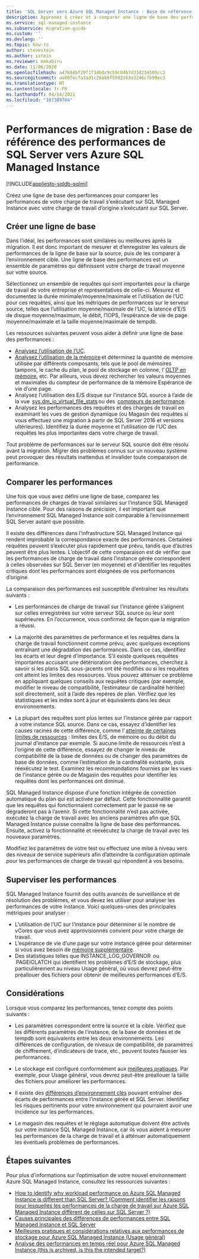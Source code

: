 ```yaml
---
title: 'SQL Server vers Azure SQL Managed Instance : Base de référence des performances'
description: Apprenez à créer et à comparer une ligne de base des performances lors de la migration de vos bases de données SQL Server vers Azure SQL Managed Instance.
ms.service: sql-managed-instance
ms.subservice: migration-guide
ms.custom: ''
ms.devlang: ''
ms.topic: how-to
author: stevestein
ms.author: sstein
ms.reviewer: mokabiru
ms.date: 11/06/2020
ms.openlocfilehash: a47684bf29f1f34b8c9c59c04b7d33d234505cc2
ms.sourcegitcommit: aa00fecfa3ad1c26ab6f5502163a3246cfb99ec3
ms.translationtype: HT
ms.contentlocale: fr-FR
ms.lasthandoff: 04/14/2021
ms.locfileid: "107389704"
---
```

# <a name="migration-performance-sql-server-to--azure-sql-managed-instance-performance-baseline"></a>Performances de migration : Base de référence des performances de SQL Server vers Azure SQL Managed Instance
[!INCLUDE[appliesto-sqldb-sqlmi](../../includes/appliesto-sqlmi.md)]

Créez une ligne de base des performances pour comparer les performances de votre charge de travail s’exécutant sur SQL Managed Instance avec votre charge de travail d’origine s’exécutant sur SQL Server. 

## <a name="create-a-baseline"></a>Créer une ligne de base

Dans l’idéal, les performances sont similaires ou meilleures après la migration. Il est donc important de mesurer et d’enregistrer les valeurs de performances de la ligne de base sur la source, puis de les comparer à l’environnement cible. Une ligne de base des performances est un ensemble de paramètres qui définissent votre charge de travail moyenne sur votre source. 

Sélectionnez un ensemble de requêtes qui sont importantes pour la charge de travail de votre entreprise et représentatives de celle-ci. Mesurez et documentez la durée minimale/moyenne/maximale et l’utilisation de l’UC pour ces requêtes, ainsi que les métriques de performances sur le serveur source, telles que l’utilisation moyenne/maximale de l’UC, la latence d’E/S de disque moyenne/maximum, le débit, l’IOPS, l’espérance de vie de page moyenne/maximale et la taille moyenne/maximale de tempdb. 

Les ressources suivantes peuvent vous aider à définir une ligne de base des performances : 

   - [Analysez l’utilisation de l’UC](https://techcommunity.microsoft.com/t5/azure-sql-database/monitor-cpu-usage-on-sql-server-and-azure-sql/ba-p/680777#M131).
   - [Analysez l’utilisation de la mémoire](/sql/relational-databases/performance-monitor/monitor-memory-usage) et déterminez la quantité de mémoire utilisée par différents composants, tels que le pool de mémoires tampons, le cache du plan, le pool de stockage en colonne, l’ [OLTP en mémoire](/sql/relational-databases/in-memory-oltp/monitor-and-troubleshoot-memory-usage), etc. Par ailleurs, vous devez rechercher les valeurs moyennes et maximales du compteur de performance de la mémoire Espérance de vie d’une page. 
   - Analysez l’utilisation des E/S disque sur l’instance SQL source à l’aide de la vue  [sys.dm_io_virtual_file_stats](/sql/relational-databases/system-dynamic-management-views/sys-dm-io-virtual-file-stats-transact-sql) ou des  [compteurs de performance](/sql/relational-databases/performance-monitor/monitor-disk-usage). 
   - Analysez les performances des requêtes et des charges de travail en examinant les vues de gestion dynamique (ou Magasin des requêtes si vous effectuez une migration à partir de SQL Server 2016 et versions ultérieures). Identifiez la durée moyenne et l’utilisation de l’UC des requêtes les plus importantes dans votre charge de travail. 

Tout problème de performances sur le serveur SQL source doit être résolu avant la migration. Migrer des problèmes connus sur un nouveau système peut provoquer des résultats inattendus et invalider toute comparaison de performance. 


## <a name="compare-performance"></a>Comparer les performances 

Une fois que vous avez défini une ligne de base, comparez les performances de charges de travail similaires sur l’instance SQL Managed Instance cible. Pour des raisons de précision, il est important que l’environnement SQL Managed Instance soit comparable à l’environnement SQL Server autant que possible. 

Il existe des différences dans l’infrastructure SQL Managed Instance qui rendent improbable la correspondance exacte des performances. Certaines requêtes peuvent s’exécuter plus rapidement que prévu, tandis que d’autres peuvent être plus lentes. L’objectif de cette comparaison est de vérifier que les performances de charge de travail dans l’instance gérée correspondent à celles observées sur SQL Server (en moyenne) et d’identifier les requêtes critiques dont les performances sont éloignées de vos performances d’origine. 

La comparaison des performances est susceptible d’entraîner les résultats suivants : 

- Les performances de charge de travail sur l’instance gérée s’alignent sur celles enregistrées sur votre serveur SQL source ou leur sont supérieures. En l’occurrence, vous confirmez de façon que la migration a réussi. 

- La majorité des paramètres de performance et les requêtes dans la charge de travail fonctionnent comme prévu, avec quelques exceptions entraînant une dégradation des performances. Dans ce cas, identifiez les écarts et leur degré d’importance. S’il existe quelques requêtes importantes accusant une détérioration des performances, cherchez à savoir si les plans SQL sous-jacents ont été modifiés ou si les requêtes ont atteint les limites des ressources. Vous pouvez atténuer ce problème en appliquant quelques conseils aux requêtes critiques (par exemple, modifier le niveau de compatibilité, l’estimateur de cardinalité héritée) soit directement, soit à l’aide des repères de plan. Vérifiez que les statistiques et les index sont à jour et équivalents dans les deux environnements. 

- La plupart des requêtes sont plus lentes sur l’instance gérée par rapport à votre instance SQL source. Dans ce cas, essayez d’identifier les causes racines de cette différence, comme l’ [atteinte de certaines limites de ressources](../../managed-instance/resource-limits.md#service-tier-characteristics) : limites des E/S, de mémoire ou du débit du journal d’instance par exemple. Si aucune limite de ressources n’est à l’origine de cette différence, essayez de changer le niveau de compatibilité de la base de données ou de changer des paramètres de base de données, comme l’estimation de la cardinalité existante, puis réexécutez le test. Examinez les recommandations fournies par les vues de l’instance gérée ou de Magasin des requêtes pour identifier les requêtes dont les performances ont diminué. 

SQL Managed Instance dispose d’une fonction intégrée de correction automatique du plan qui est activée par défaut. Cette fonctionnalité garantit que les requêtes qui fonctionnaient correctement par le passé ne se dégraderont pas à l’avenir. Si cette fonctionnalité n’est pas activée, exécutez la charge de travail avec les anciens paramètres afin que SQL Managed Instance puisse connaître la ligne de base des performances. Ensuite, activez la fonctionnalité et réexécutez la charge de travail avec les nouveaux paramètres. 

Modifiez les paramètres de votre test ou effectuez une mise à niveau vers des niveaux de service supérieurs afin d’atteindre la configuration optimale pour les performances de charge de travail qui répondent à vos besoins. 

## <a name="monitor-performance"></a>Superviser les performances 

SQL Managed Instance fournit des outils avancés de surveillance et de résolution des problèmes, et vous devez les utiliser pour analyser les performances de votre instance. Voici quelques-unes des principales métriques pour analyser : 

- L’utilisation de l’UC sur l’instance pour déterminer si le nombre de vCores que vous avez approvisionnés convient pour votre charge de travail. 
- L’espérance de vie d’une page sur votre instance gérée pour déterminer si vous avez besoin de [mémoire supplémentaire](https://techcommunity.microsoft.com/t5/azure-sql-database/do-you-need-more-memory-on-azure-sql-managed-instance/ba-p/563444).
-  Des statistiques telles que INSTANCE_LOG_GOVERNOR  ou  PAGEIOLATCH qui identifient les problèmes d’E/S de stockage, plus particulièrement au niveau Usage général, où vous devrez peut-être préallouer des fichiers pour obtenir de meilleures performances d’E/S. 


## <a name="considerations"></a>Considérations  

Lorsque vous comparez les performances, tenez compte des points suivants : 

- Les paramètres correspondent entre la source et la cible. Vérifiez que les différents paramètres de l’instance, de la base de données et de tempdb sont équivalents entre les deux environnements. Les différences de configuration, de niveaux de compatibilité, de paramètres de chiffrement, d’indicateurs de trace, etc., peuvent toutes fausser les performances. 

- Le stockage est configuré conformément aux [meilleures pratiques](https://techcommunity.microsoft.com/t5/datacat/storage-performance-best-practices-and-considerations-for-azure/ba-p/305525). Par exemple, pour Usage général, vous devrez peut-être préallouer la taille des fichiers pour améliorer les performances. 

- Il existe des [différences d’environnement clés](https://azure.microsoft.com/blog/key-causes-of-performance-differences-between-sql-managed-instance-and-sql-server/) pouvant entraîner des écarts de performances entre l’instance gérée et SQL Server. Identifiez les risques pertinents pour votre environnement qui pourraient avoir une incidence sur les performances. 

- Le magasin des requêtes et le réglage automatique doivent être activés sur votre instance SQL Managed Instance, car ils vous aident à mesurer les performances de la charge de travail et à atténuer automatiquement les éventuels problèmes de performances. 



## <a name="next-steps"></a>Étapes suivantes

Pour plus d’informations sur l’optimisation de votre nouvel environnement Azure SQL Managed Instance, consultez les ressources suivantes : 

- [How to identify why workload performance on Azure SQL Managed Instance is different than SQL Server? (Comment identifier les raisons pour lesquelles les performances de la charge de travail sur Azure SQL Managed Instance diffèrent de celles sur SQL Server ?)](https://medium.com/azure-sqldb-managed-instance/what-to-do-when-azure-sql-managed-instance-is-slower-than-sql-server-dd39942aaadd)
- [Causes principales des différences de performances entre SQL Managed Instance et SQL Server](https://azure.microsoft.com/blog/key-causes-of-performance-differences-between-sql-managed-instance-and-sql-server/)
- [Meilleures pratiques et considérations relatives aux performances de stockage pour Azure SQL Managed Instance (Usage général)](https://techcommunity.microsoft.com/t5/datacat/storage-performance-best-practices-and-considerations-for-azure/ba-p/305525)
- [Analyse des performances en temps réel pour Azure SQL Managed Instance (this is archived, is this the intended target?)](/archive/blogs/sqlcat/real-time-performance-monitoring-for-azure-sql-database-managed-instance)